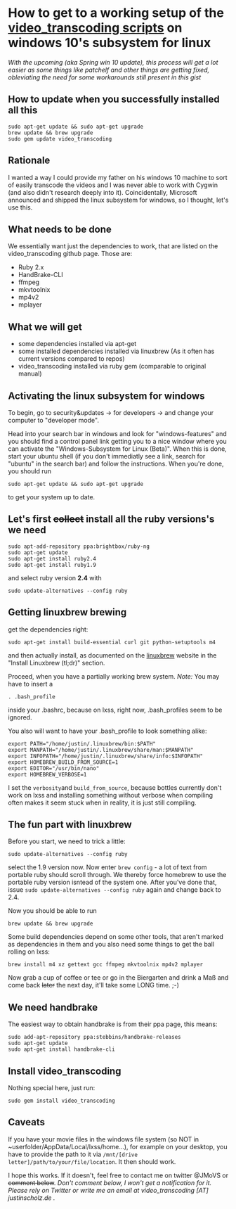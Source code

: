 # How to get to a working setup of the [video_transcoding scripts](https://github.com/donmelton/video_transcoding) on windows 10's subsystem for linux

_With the upcoming (aka Spring win 10 update), this process will get a lot easier as some things like patchelf and other things are getting fixed, obleviating the need for some workarounds still present in this gist_

## How to update when you successfully installed all this

```
sudo apt-get update && sudo apt-get upgrade
brew update && brew upgrade
sudo gem update video_transcoding
```

## Rationale

I wanted a way I could provide my father on his windows 10 machine to sort of easily transcode the videos and I was never able to work with Cygwin (and also didn't research deeply into it). Coincidentally, Microsoft announced and shipped the linux subsystem for windows, so I thought, let's use this.

## What needs to be done

We essentially want just the dependencies to work, that are listed on the video_transcoding github page. Those are:

- Ruby 2.x
- HandBrake-CLI
- ffmpeg
- mkvtoolnix
- mp4v2
- mplayer

## What we will get

- some dependencies installed via apt-get
- some installed dependencies installed via linuxbrew (As it often has current versions compared to repos)
- video_transcoding installed via ruby gem (comparable to original manual)

## Activating the linux subsystem for windows

To begin, go to security&updates -> for developers -> and change your computer to "developer mode".

Head into your search bar in windows and look for "windows-features" and you should find a control panel link getting you to a nice window where you can activate the "Windows-Subsystem for Linux (Beta)". When this is done, start your ubuntu shell (if you don't immediatly see a link, search for "ubuntu" in the search bar) and follow the instructions. When you're done, you should run

```
sudo apt-get update && sudo apt-get upgrade
```

to get your system up to date. 

## Let's first ~~collect~~ install all the ruby versions's we need

```
sudo apt-add-repository ppa:brightbox/ruby-ng
sudo apt-get update
sudo apt-get install ruby2.4
sudo apt-get install ruby1.9
```

and select ruby version __2.4__ with 

`sudo update-alternatives --config ruby`

## Getting linuxbrew brewing

get the dependencies right:

```
sudo apt-get install build-essential curl git python-setuptools m4
```

and then actually install, as documented on the [linuxbrew](https://linuxbrew.sh) website in the "Install Linuxbrew (tl;dr)" section.

Proceed, when you have a partially working brew system. _Note:_ You may have to insert a

```
. .bash_profile
```

inside your .bashrc, because on lxss, right now, .bash_profiles seem to be ignored.

You also will want to have your .bash_profile to look something alike:

```
export PATH="/home/justin/.linuxbrew/bin:$PATH"
export MANPATH="/home/justin/.linuxbrew/share/man:$MANPATH"
export INFOPATH="/home/justin/.linuxbrew/share/info:$INFOPATH"
export HOMEBREW_BUILD_FROM_SOURCE=1
export EDITOR="/usr/bin/nano"
export HOMEBREW_VERBOSE=1
```

I set the `verbosity`and `build_from_source`, because bottles currently don't work on lxss and installing something without verbose when compiling often makes it seem stuck when in reality, it is just still compiling.

## The fun part with linuxbrew

Before you start, we need to trick a little:
```
sudo update-alternatives --config ruby
```

select the 1.9 version now. Now enter `brew config`  - a lot of text from portable ruby should scroll through. We thereby force homebrew to use the portable ruby version isntead of the system one. After you've done that, issue `sudo update-alternatives --config ruby` again and change back to 2.4. 

Now you should be able to run

```
brew update && brew upgrade
```

Some build dependencies depend on some other tools, that aren't marked as dependencies in them and you also need some things to get the ball rolling on lxss:

```
brew install m4 xz gettext gcc ffmpeg mkvtoolnix mp4v2 mplayer
```

Now grab a cup of coffee or tee or go in the Biergarten and drink a Maß and come back ~~later~~ the next day, it'll take some LONG time. ;-)

## We need handbrake

The easiest way to obtain handbrake is from their ppa page, this means:
```
sudo add-apt-repository ppa:stebbins/handbrake-releases
sudo apt-get update
sudo apt-get install handbrake-cli
```

## Install video_transcoding

Nothing special here, just run:

```
sudo gem install video_transcoding
```

## Caveats

If you have your movie files in the windows file system (so NOT in ~userfolder/AppData/Local/lxss/home...), for example on your desktop, you have to provide the path to it via `/mnt/[drive letter]/path/to/your/file/location`. It then should work.

I hope this works. If it doesn't, feel free to contact me on twitter @JMoVS or ~~comment below~~. *Don't comment below, I won't get a notification for it. Please rely on Twitter or write me an email at video_transcoding [AT] justinscholz.de .*
